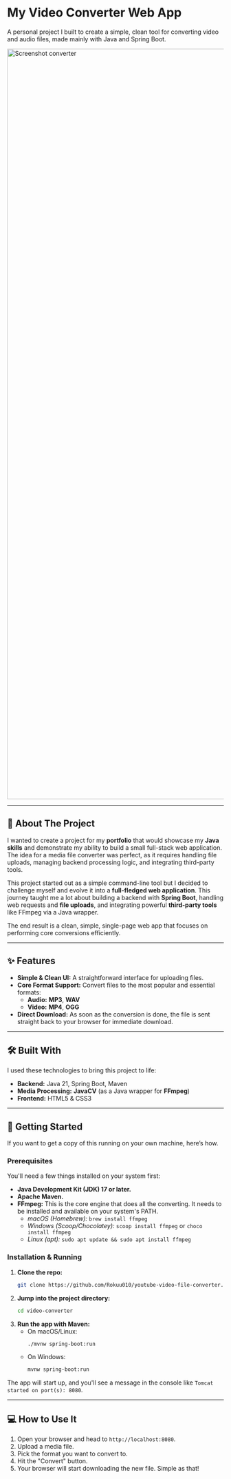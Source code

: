 # My Video Converter Web App

A personal project I built to create a simple, clean tool for converting video and audio files, made mainly with Java and Spring Boot.

<img width="2878" height="1742" alt="Screenshot converter" src="https://github.com/user-attachments/assets/bb1aac56-f578-401c-b81e-9e12177741e3" />

---

## 📖 About The Project

I wanted to create a project for my **portfolio** that would showcase my **Java skills** and demonstrate my ability to build a small full-stack web application. The idea for a media file converter was perfect, as it requires handling file uploads, managing backend processing logic, and integrating third-party tools.

This project started out as a simple command-line tool but I decided to challenge myself and evolve it into a **full-fledged web application**. This journey taught me a lot about building a backend with **Spring Boot**, handling web requests and **file uploads**, and integrating powerful **third-party tools** like FFmpeg via a Java wrapper.

The end result is a clean, simple, single-page web app that focuses on performing core conversions efficiently.

---

## ✨ Features

* **Simple & Clean UI:** A straightforward interface for uploading files.
* **Core Format Support:** Convert files to the most popular and essential formats:
    * **Audio:** **MP3**, **WAV**
    * **Video:** **MP4**, **OGG**
* **Direct Download:** As soon as the conversion is done, the file is sent straight back to your browser for immediate download.

---

## 🛠️ Built With

I used these technologies to bring this project to life:

* **Backend:** Java 21, Spring Boot, Maven
* **Media Processing:** **JavaCV** (as a Java wrapper for **FFmpeg**)
* **Frontend:** HTML5 & CSS3

---

## 🚀 Getting Started

If you want to get a copy of this running on your own machine, here’s how.

### Prerequisites

You'll need a few things installed on your system first:

* **Java Development Kit (JDK) 17 or later.**
* **Apache Maven.**
* **FFmpeg:** This is the core engine that does all the converting. It needs to be installed and available on your system's PATH.
    * *macOS (Homebrew):* `brew install ffmpeg`
    * *Windows (Scoop/Chocolatey):* `scoop install ffmpeg` or `choco install ffmpeg`
    * *Linux (apt):* `sudo apt update && sudo apt install ffmpeg`

### Installation & Running

1.  **Clone the repo:**
    ```sh
    git clone https://github.com/Rokuu010/youtube-video-file-converter.git
    ```
2.  **Jump into the project directory:**
    ```sh
    cd video-converter
    ```
3.  **Run the app with Maven:**
    * On macOS/Linux:
        ```sh
        ./mvnw spring-boot:run
        ```
    * On Windows:
        ```sh
        mvnw spring-boot:run
        ```
The app will start up, and you'll see a message in the console like `Tomcat started on port(s): 8080`.

---

## 💻 How to Use It

1. Open your browser and head to `http://localhost:8080`.
2. Upload a media file.
3. Pick the format you want to convert to.
4. Hit the "Convert" button.
5. Your browser will start downloading the new file. Simple as that!
